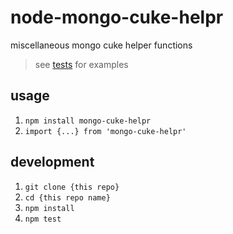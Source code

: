 # node-mongo-cuke-helpr

miscellaneous mongo cuke helper functions

> see [tests](test) for examples

## usage

1. `npm install mongo-cuke-helpr`
1. `import {...} from 'mongo-cuke-helpr'`

## development

1. `git clone {this repo}`
1. `cd {this repo name}`
1. `npm install`
1. `npm test`
